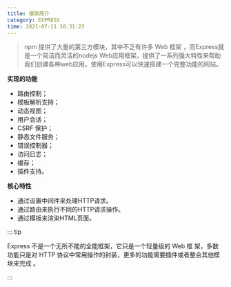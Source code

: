 ```yaml
---
title: 框架简介
category: EXPRESS
time: 2021-07-11 10:31:23
---
```


> npm 提供了大量的第三方模块，其中不乏有许多 Web 框架 ，而Express就是一个简洁而灵活的nodejs Web应用框架，提供了一系列强大特性来帮助我们创建各种web应用。使用Express可以快速搭建一个完整功能的网站。

**实现的功能**

- 路由控制；  
- 模板解析支持；  
- 动态视图；  
- 用户会话；  
- CSRF 保护；  
- 静态文件服务；  
- 错误控制器；  
- 访问日志；  
- 缓存；  
- 插件支持。 

**核心特性**

- 通过设置中间件来处理HTTP请求。
- 通过路由来执行不同的HTTP请求操作。
- 通过模板来渲染HTML页面。

::: tip

Express 不是一个无所不能的全能框架，它只是一个轻量级的 Web 框 架，多数功能只是对 HTTP 协议中常用操作的封装，更多的功能需要插件或者整合其他模块来完成  。

:::

